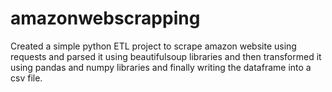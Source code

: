 # amazonwebscrapping
Created a simple python ETL project to scrape amazon website using requests and parsed it using beautifulsoup libraries and then transformed it using pandas and numpy libraries and finally writing the dataframe into a csv file. 
